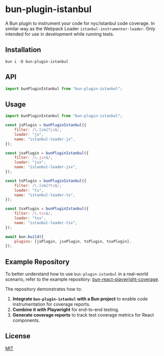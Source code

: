 # bun-plugin-istanbul

A Bun plugin to instrument your code for nyc/istanbul code coverage. In similar way as the Webpack Loader `istanbul-instrumenter-loader`. Only intended for use in development while running tests.

## Installation

`bun i -D bun-plugin-istanbul`

## API

```js
import bunPluginIstanbul from "bun-plugin-istanbul";
```

## Usage

```js
import bunPluginIstanbul from "bun-plugin-istanbul";

const jsPlugin = bunPluginIstanbul({
	filter: /\.[cm]?js$/,
	loader: "js",
	name: "istanbul-loader-js",
});

const jsxPlugin = bunPluginIstanbul({
	filter: /\.jsx$/,
	loader: "jsx",
	name: "istanbul-loader-jsx",
});

const tsPlugin = bunPluginIstanbul({
	filter: /\.[cm]?ts$/,
	loader: "ts",
	name: "istanbul-loader-ts",
});

const tsxPlugin = bunPluginIstanbul({
	filter: /\.tsx$/,
	loader: "tsx",
	name: "istanbul-loader-tsx",
});

await bun.build({
	plugins: [jsPlugin, jsxPlugin, tsPlugin, tsxPlugin],
});
```

## Example Repository

To better understand how to use `bun-plugin-istanbul` in a real-world scenario, refer to the example repository: [bun-react-playwright-coverage](https://github.com/hedaukartik/bun-react-playwright-coverage).

The repository demonstrates how to:

1. **Integrate `bun-plugin-istanbul` with a Bun project** to enable code instrumentation for coverage reports.
2. **Combine it with Playwright** for end-to-end testing.
3. **Generate coverage reports** to track test coverage metrics for React components.

## License

[MIT](./LICENSE)
